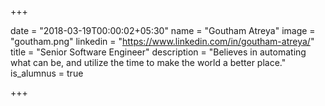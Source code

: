 +++

date = "2018-03-19T00:00:02+05:30" 
name = "Goutham Atreya"
image = "goutham.png"
linkedin = "https://www.linkedin.com/in/goutham-atreya/"
title = "Senior Software Engineer"
description = "Believes in automating what can be, and utilize the time to make the world a better place."
is_alumnus = true

+++